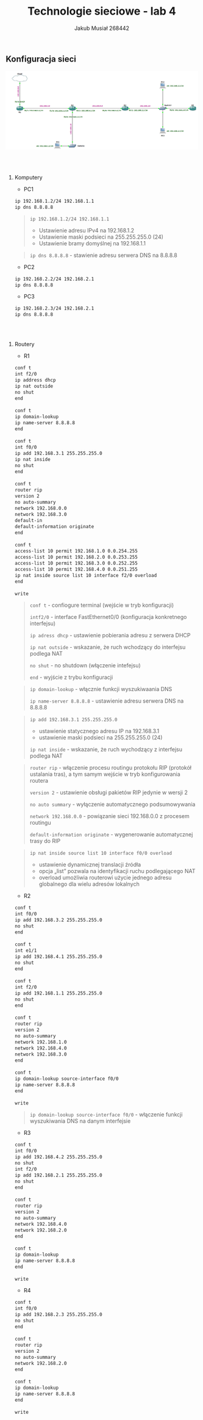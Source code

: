 <div align="center">

# Technologie sieciowe - lab 4

Jakub Musiał 268442

<div align="left">

<br />

## Konfiguracja sieci

<div align="center">

![](network.png)

<div align="left">

<br />
<br />

1. Komputery

   * PC1

   ```
   ip 192.168.1.2/24 192.168.1.1
   ip dns 8.8.8.8
   ```

   > `ip 192.168.1.2/24 192.168.1.1` 
   > 
   > * Ustawienie adresu IPv4 na 192.168.1.2
   > * Ustawienie maski podsieci na 255.255.255.0 (24)
   > * Ustawienie bramy domyślnej na 192.168.1.1

   > `ip dns 8.8.8.8` - stawienie adresu serwera DNS na 8.8.8.8

   * PC2

   ```
   ip 192.168.2.2/24 192.168.2.1
   ip dns 8.8.8.8
   ```

   * PC3

   ```
   ip 192.168.2.3/24 192.168.2.1
   ip dns 8.8.8.8
   ```

<br />
<br />

1. Routery

   * R1

   ```
   conf t
   int f2/0
   ip address dhcp
   ip nat outside
   no shut
   end

   conf t
   ip domain-lookup
   ip name-server 8.8.8.8
   end

   conf t
   int f0/0
   ip add 192.168.3.1 255.255.255.0
   ip nat inside
   no shut
   end

   conf t
   router rip
   version 2
   no auto-summary
   network 192.168.0.0
   network 192.168.3.0
   default-in
   default-information originate
   end

   conf t
   access-list 10 permit 192.168.1.0 0.0.254.255
   access-list 10 permit 192.168.2.0 0.0.253.255
   access-list 10 permit 192.168.3.0 0.0.252.255
   access-list 10 permit 192.168.4.0 0.0.251.255
   ip nat inside source list 10 interface f2/0 overload
   end

   write
   ```

    > `conf t` - confiogure terminal (wejście w tryb konfiguracji)
    >
    > `intf2/0` - interface FastEthernet0/0 (konfiguracja konkretnego interfejsu)
    > 
    > `ip adress dhcp` - ustawienie pobierania adresu z serwera DHCP
    > 
    > `ip nat outside` - wskazanie, że ruch wchodzący do interfejsu podlega NAT
    > 
    > `no shut` - no shutdown (włączenie intefejsu)
    >
    > `end` - wyjście z trybu konfiguracji

    > `ip domain-lookup` - włącznie funkcji wyszukiwaania DNS
    > 
    > `ip name-server 8.8.8.8` - ustawienie adresu serwera DNS na 8.8.8.8
    
    > `ip add 192.168.3.1 255.255.255.0` 
    > * ustawienie statycznego adresu IP na 192.168.3.1
    > * ustawienie maski podsieci na 255.255.255.0 (24)
    > 
    > `ip nat inside` - wskazanie, że ruch wychodzący z interfejsu podlega NAT

    > `router rip` - włączenie procesu routingu protokołu RIP (protokół ustalania tras), a tym samym wejście w tryb konfigurowania routera
    > 
    > `version 2` - ustawienie obsługi pakietów RIP jedynie w wersji 2
    > 
    > `no auto summary` - wyłączenie automatycznego podsumowywania
    > 
    > `network 192.168.0.0` - powiązanie sieci 192.168.0.0 z procesem routingu 
    > 
    > `default-information originate` - wygenerowanie automatycznej trasy do RIP

    > `ip nat inside source list 10 interface f0/0 overload`
    > * ustawienie dynamicznej translacji źródła 
    > * opcja „list” pozwala na identyfikacji ruchu podlegającego NAT 
    > * overload umożliwia routerowi użycie jednego adresu globalnego dla wielu adresów lokalnych


   * R2

   ```
   conf t
   int f0/0
   ip add 192.168.3.2 255.255.255.0
   no shut
   end

   conf t
   int e1/1
   ip add 192.168.4.1 255.255.255.0
   no shut
   end

   conf t
   int f2/0
   ip add 192.168.1.1 255.255.255.0
   no shut
   end

   conf t
   router rip
   version 2
   no auto-summary
   network 192.168.1.0
   network 192.168.4.0
   network 192.168.3.0
   end

   conf t
   ip domain-lookup source-interface f0/0
   ip name-server 8.8.8.8
   end

   write
   ```

   > `ip domain-lookup source-interface f0/0` - włączenie funkcji wyszukiwania DNS na danym interfejsie


   * R3

   ```
   conf t
   int f0/0
   ip add 192.168.4.2 255.255.255.0
   no shut
   int f2/0
   ip add 192.168.2.1 255.255.255.0
   no shut
   end

   conf t
   router rip
   version 2
   no auto-summary
   network 192.168.4.0
   network 192.168.2.0
   end

   conf t
   ip domain-lookup
   ip name-server 8.8.8.8
   end

   write
   ```

   * R4

   ```
   conf t
   int f0/0
   ip add 192.168.2.3 255.255.255.0
   no shut
   end

   conf t
   router rip
   version 2
   no auto-summary
   network 192.168.2.0
   end

   conf t
   ip domain-lookup
   ip name-server 8.8.8.8
   end

   write
   ```